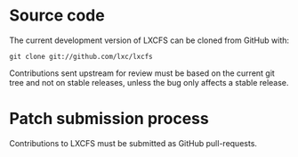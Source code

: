 # Source code
The current development version of LXCFS can be cloned from GitHub with:

    git clone git://github.com/lxc/lxcfs

Contributions sent upstream for review must be based on the current git tree and not on stable releases, unless the bug only affects a stable release.

# Patch submission process
Contributions to LXCFS must be submitted as GitHub pull-requests.
